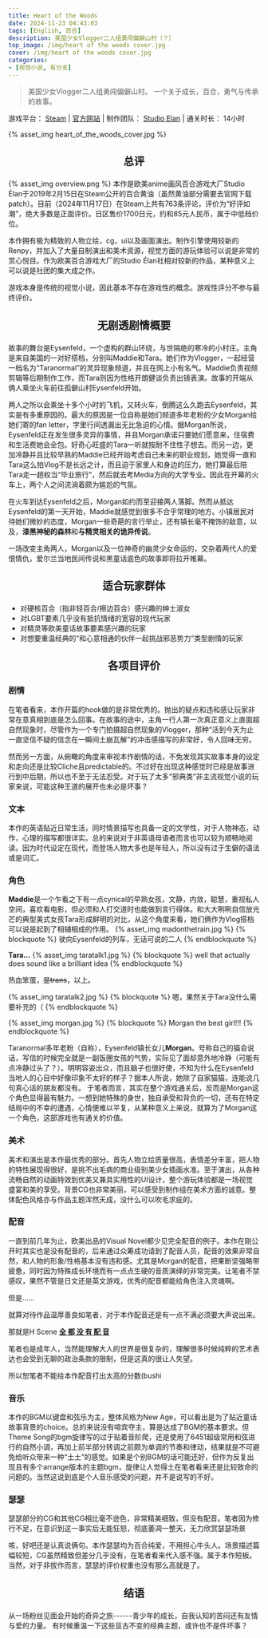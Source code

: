 ```yaml
---
title: Heart of the Woods
date: 2024-11-23 04:43:03
tags: [English, 百合]
description: 美国少女Vlogger二人组勇闯偏僻山村（？）
top_image: /img/heart of the woods cover.jpg
cover: /img/heart of the woods cover.jpg
categories:
- [视觉小说, 有分支]
---
```

> 美国少女Vlogger二人组勇闯偏僻山村。
> 一个关于成长，百合，勇气与传承的故事。

游戏平台： [Steam](https://store.steampowered.com/app/844660/Heart_of_the_Woods/) | [官方网站](https://vnstudioelan.com/games/heart-of-the-woods/) | 制作团队： [Studio Elan](https://vnstudioelan.com/) | 通关时长： 14小时
<style>
  .custom-title {
    text-align: center;
  }
</style>
{% asset_img heart_of_the_woods_cover.jpg %}

## <p class="custom-title">总评</p>
{% asset_img overview.png %}
本作是欧美anime画风百合游戏大厂Studio Élan于2019年2月15日在Steam公开的百合黄油（虽然黄油部分需要去官网下载patch）。目前（2024年11月17日）在Steam上共有763条评论，评价为“好评如潮”，绝大多数是正面评价。日区售价1700日元，约和85元人民币，属于中低档价位。

本作拥有极为精致的人物立绘，cg，ui以及画面演出。制作引擎使用较新的Renpy，并加入了大量自制演出和美术资源，视觉方面的游玩体验可以说是非常的赏心悦目。作为欧美百合游戏大厂的Studio Élan社相对较新的作品，某种意义上可以说是社团的集大成之作。

游戏本身是传统的视觉小说，因此基本不存在游戏性的概念。游戏性评分不参与最终评价。

## <p class="custom-title">无剧透剧情概要</p>
故事的舞台是Eysenfeld，一个虚构的群山环绕，与世隔绝的寒冷的小村庄。主角是来自美国的一对好搭档，分别叫Maddie和Tara。她们作为Vlogger，一起经营一档名为“Taranormal”的灵异现象频道，并且在网上小有名气。Maddie负责视频剪辑等后期制作工作，而Tara则因为性格开朗健谈负责出镜表演。故事的开端从俩人乘坐火车前往孤僻山村Eysenfeld开始。

两人之所以会乘坐十多个小时的飞机，又转火车，倒腾这么久跑去Eysenfeld，其实是有多重原因的。最大的原因是一位自称是她们频道多年老粉的少女Morgan给她们寄的fan letter，字里行间透漏出无比急迫的心情。据Morgan所说，Eysenfeld正在发生很多灵异的事情，并且Morgan承诺只要她们愿意来，住宿费和生活费她会全包。好奇心旺盛的Tara一听就按耐不住性子想去。而另一边，更加冷静并且比较早熟的Maddie已经开始考虑自己未来的职业规划，她觉得一直和Tara这么拍Vlog不是长远之计，而且迫于家里人和身边的压力，她打算最后陪Tara走一趟权当“毕业旅行”，然后就去考Media方向的大学专业。因此在开幕的火车上，两个人之间流淌着颇为尴尬的气氛。

在火车到达Eysenfeld之后，Morgan如约而至迎接两人落脚。然而从抵达Eysenfeld的第一天开始，Maddie就感觉到很多不合乎常理的地方。小镇居民对待她们微妙的态度，Morgan一些奇葩的言行举止，还有镇长毫不掩饰的敌意，以及，**漆黑神秘的森林**和**与精灵相关的诡异传说**。

一场改变主角两人，Morgan以及一位神奇的幽灵少女命运的，交杂着两代人的爱恨情仇，爱尔兰当地民间传说和黑童话底色的故事即将拉开帷幕。

## <p class="custom-title">适合玩家群体</p>
* 对硬核百合（指非轻百合/擦边百合）感兴趣的绅士淑女
* 对LGBT要素几乎没有抵抗情绪的宽容的现代玩家
* 对精灵等欧美童话故事要素感兴趣的玩家
* 对想要重温经典的“和心意相通的伙伴一起挑战邪恶势力”类型剧情的玩家

## <p class="custom-title">各项目评价</p>
### 剧情
在笔者看来，本作开篇的hook做的是非常优秀的。抛出的疑点和违和感让玩家非常在意真相到底是怎么回事。在故事的途中，主角一行人第一次真正意义上直面超自然现象时，尽管作为一个专门拍摄超自然现象的Vlogger，那种“活到今天为止一直坚信不疑的信念在一瞬间土崩瓦解”的冲击感描写的非常好，令人回味无穷。

然而另一方面，从俯瞰的角度来审视本作剧情的话，不免发现其实故事本身的设定和走向还是比较Cliche且predictable的。不过好在出现这种感觉时已经是故事进行到中后期，所以也不至于无法忍受。对于玩了太多“邪典类”非主流视觉小说的玩家来说，可能这种王道的展开也未必是坏事？

### 文本
本作的英语贴近日常生活，同时情景描写也具备一定的文学性，对于人物神态，动作，心理的描写都很详实。总的来说对于非英语母语者而言也可以较为顺畅地阅读。因为时代设定在现代，而登场人物大多也是年轻人，所以没有过于生僻的语法或是词汇。

### 角色
**Maddie**是一个乍看之下有一点cynical的早熟女孩，文静，内敛，聪慧，重视私人空间，喜欢看电影，但必须和人打交道时也能做到言行得体。和大大咧咧自信放光芒的典型美式女孩Tara形成鲜明的对比，从这个角度来看，她们俩作为Vlog搭档可以说是起到了相辅相成的作用。
{% asset_img madonthetrain.jpg %}
{% blockquote %}
驶向Eysenfeld的列车，无话可说的二人
{% endblockquote %}


**Tara...**
{% asset_img taratalk1.jpg %}
{% blockquote %}
well that actually does sound like a brilliant idea
{% endblockquote %}

热血笨蛋，~~是trans~~，以上。

{% asset_img taratalk2.jpg %}
{% blockquote %}
嗯，果然关于Tara没什么需要补充的（
{% endblockquote %}

{% asset_img morgan.jpg %}
{% blockquote %}
Morgan the best girl!!!
{% endblockquote %}


Taranormal多年老粉（自称），Eysenfeld镇长女儿**Morgan**。号称自己的猫会说话，写信的时候完全就是一副饭圈女孩的气势，实际见了面却意外地冷静（可能有点冷静过头了？）。明明容姿出众，而且脑子也很好使，不知为什么在Eysenfeld当地人的心目中好像印象不太好的样子？据本人所说，她除了自家猫猫，连能说几句真心话的朋友都没有。
于笔者而言，其实在整个游戏通关后，反而是Morgan这个角色显得最有魅力。一想到她特殊的身世，独自承受和背负的一切，还有在特定结局中的不幸的遭遇，心情便难以平复，从某种意义上来说，就算为了Morgan这一个角色，这部游戏也有通关的价值。


### 美术
美术和演出是本作最优秀的部分。首先人物立绘质量很高，表情差分丰富，把人物的特性展现得很好，是挑不出毛病的商业级别美少女插画水准。至于演出，从各种流畅自然的动画特效到优美又兼具实用性的UI设计，整个游玩体验都是一场视觉盛宴和美的享受。背景CG也非常美丽，可以感受到制作组在美术方面的诚意。整体配色风格亦与作品主题浑然天成，没什么可以吹毛求疵的。
### 配音
一直到前几年为止，欧美出品的Visual Novel都少见完全配音的例子。本作在刚公开时其实也是没有配音的，后来通过众筹成功请到了配音人员，配音的效果非常自然，和人物的形象/性格基本没有违和感。尤其是Morgan的配音，把果断坚强略带疲惫，同时因为特殊成长环境而有一点点生硬的音质演绎的非常完美。让笔者不禁感叹，果然不管是日文还是英文游戏，优秀的配音都能给角色注入灵魂啊。

但是......

就算对待作品温厚善良如笔者，对于本作配音还是有一点不满必须要大声说出来。

那就是H Scene <u>**全 都 没 有 配 音**</u>

笔者也是成年人，当然能理解大人的世界是很复杂的，理解很多时候纯粹的艺术表达也会受到无聊的政治条款的限制，但是这真的很让人失望。

所以恕笔者不能给本作配音打出太高的分数(bushi
### 音乐
本作的BGM以键盘和弦乐为主，整体风格为New Age，可以看出是为了贴近童话故事背景的choice。总的来说没有喧宾夺主，算是达成了BGM的基本要求。但Theme Song的bgm旋律写的过于贴着音阶爬，还是使用了6451超级常用和弦进行的自然小调，再加上前半部分转调之前颇为单调的节奏和律动，结果就是不可避免给听众带来一种“土土”的感觉。如果是个别BGM的话可能还好，但作为反复出现且有多个arrange版本的主题bgm，旋律让人觉得土在笔者看来还是比较致命的问题的。当然这说到底是个人音乐感受的问题，并不是说写的不好。
### 瑟瑟
瑟瑟部分的CG和其他CG相比毫不逊色，非常精美细致，但没有配音。笔者因为修行不足，在意识到这一事实后无能狂怒，彻底萎凋一整天，无力欣赏瑟瑟场景

咳，好吧还是认真说俩句。本作瑟瑟均为百合纯爱，不用担心牛头人。场景描述篇幅较短，CG虽然精致但差分几乎没有，在笔者看来代入感不强。属于本作短板。当然，对于非拔作而言，瑟瑟的评价权重也没有那么高就是了。
## <p class="custom-title">结语</p>
从一场粉丝见面会开始的奇异之旅------青少年的成长，自我认知的苦闷还有友情与爱的力量。
有时候重温一下这些亘古不变的经典主题，或许也不是件坏事？
